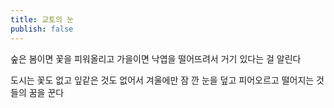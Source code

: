 ```yaml
---
title: 교토의 눈
publish: false
---
```


숲은 봄이면 꽃을
피워올리고
가을이면 낙엽을
떨어뜨려서
거기 있다는 걸 알린다

도시는 꽃도 없고
잎같은 것도 없어서
겨울에만
잠 깐 눈을 덮고
피어오르고 떨어지는 것들의 꿈을 꾼다
